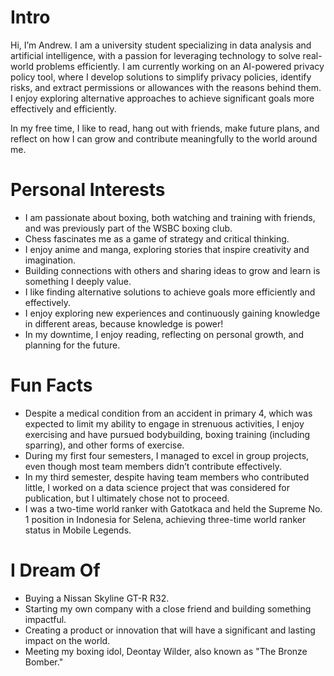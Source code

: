 # Intro

Hi, I’m Andrew. I am a university student specializing in data analysis and artificial intelligence, with a passion for leveraging technology to solve real-world problems efficiently. I am currently working on an AI-powered privacy policy tool, where I develop solutions to simplify privacy policies, identify risks, and extract permissions or allowances with the reasons behind them. I enjoy exploring alternative approaches to achieve significant goals more effectively and efficiently.

In my free time, I like to read, hang out with friends, make future plans, and reflect on how I can grow and contribute meaningfully to the world around me.

# Personal Interests

- I am passionate about boxing, both watching and training with friends, and was previously part of the WSBC boxing club.
- Chess fascinates me as a game of strategy and critical thinking.
- I enjoy anime and manga, exploring stories that inspire creativity and imagination.
- Building connections with others and sharing ideas to grow and learn is something I deeply value.
- I like finding alternative solutions to achieve goals more efficiently and effectively.
- I enjoy exploring new experiences and continuously gaining knowledge in different areas, because knowledge is power!
- In my downtime, I enjoy reading, reflecting on personal growth, and planning for the future.


# Fun Facts

- Despite a medical condition from an accident in primary 4, which was expected to limit my ability to engage in strenuous activities, I enjoy exercising and have pursued bodybuilding, boxing training (including sparring), and other forms of exercise.
- During my first four semesters, I managed to excel in group projects, even though most team members didn’t contribute effectively.
- In my third semester, despite having team members who contributed little, I worked on a data science project that was considered for publication, but I ultimately chose not to proceed.
- I was a two-time world ranker with Gatotkaca and held the Supreme No. 1 position in Indonesia for Selena, achieving three-time world ranker status in Mobile Legends.

# I Dream Of

- Buying a Nissan Skyline GT-R R32.
- Starting my own company with a close friend and building something impactful.
- Creating a product or innovation that will have a significant and lasting impact on the world.
- Meeting my boxing idol, Deontay Wilder, also known as "The Bronze Bomber."



